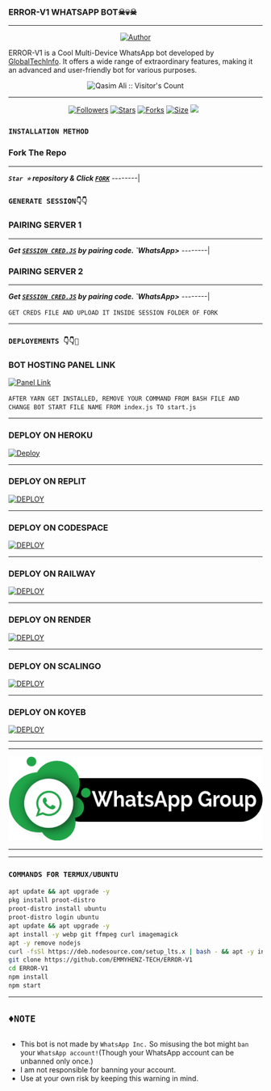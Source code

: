 ### ERROR-V1 WHATSAPP BOT☠💀☠

--------

<p align="center">
<a href="https://github.com/EMMYHENZ-TECH"><img title="Author" src="https://i.ibb.co/mcpbQ9k/cheemspic.jpg?style=for-the-badge&logo=github"></a>

ERROR-V1  is a Cool Multi-Device WhatsApp bot developed by [GlobalTechInfo](https://github.com/EMMYHENZ-TECH). It offers a wide range of extraordinary features, making it an advanced and user-friendly bot for various purposes.

<p align="center"><img src="https://profile-counter.glitch.me/{ERROR-V1}/count.svg" alt="Qasim Ali :: Visitor's Count" /></p>


--------


<p align="center">
<a href="https://github.com/EMMYHENZ-TECH/followers"><img title="Followers" src="https://img.shields.io/github/followers/GlobalTechInfo?color=red&style=flat-square"></a>
<a href="https://github.com/EMMYHENZ-TECH/ERROR-V1/stargazers/"><img title="Stars" src="https://img.shields.io/github/stars/GlobalTechInfo/ERROR-V1?color=blue&style=flat-square"></a>
<a href="https://github.com/EMMYHENZ-TECH/ERROR-V1/network/members"><img title="Forks" src="https://img.shields.io/github/forks/GlobalTechInfo/ERROR-V1?color=red&style=flat-square"></a>
<a href="https://github.com/EMMYHENZ-TECH/ERROR-V1/"><img title="Size" src="https://img.shields.io/github/repo-size/GlobalTechInfo/ERROR-V1?style=flat-square&color=green"></a>
<a href="https://github.com/EMMYHENZ-TECH/ERROR-V1/graphs/commit-activity"><img height="20" src="https://img.shields.io/badge/Maintained%3F-yes-green.svg"></a>&nbsp;&nbsp;
</p>
<p align='center'>
</p>

### `INSTALLATION METHOD`
  
### Fork The Repo

--------
***`Star ⭐` repository & Click [`FORK`](https://github.com/EMMYHENZ-TECH/ERROR-V1)***
--------|

### `GENERATE SESSION👇👇`

### PAIRING SERVER 1
--------
***Get [`SESSION CRED.JS`]()  by pairing code. `WhatsApp>***
--------|

### PAIRING SERVER 2
--------
***Get [`SESSION CRED.JS`](https://replit.com/@emmanuelhensha1/EMMYHENZ-SESSIONS-1#main.sh)  by pairing code. `WhatsApp>***
--------|


`GET CREDS FILE AND UPLOAD IT INSIDE SESSION FOLDER OF FORK`

--------


### `DEPLOYEMENTS 👇👇🥰`


### BOT HOSTING PANEL LINK
<a href='https://bot-hosting.net/?aff=1271741477571006527' target="_blank"><img alt='Panel Link'
src='https://img.shields.io/badge/HOSTING%20PANEL-blue?style=for-the-badge&logo=Cloudflare&logoColor=white'/></a>

`AFTER YARN GET INSTALLED, REMOVE YOUR COMMAND FROM BASH FILE AND CHANGE BOT START FILE NAME FROM index.js TO start.js`

--------


### DEPLOY ON HEROKU 

[![Deploy](https://www.herokucdn.com/deploy/button.svg)](https://heroku.com/deploy?template=https://github.com/EMMYHENZ-TECH/ERROR-V1)

--------

### DEPLOY ON REPLIT

   <a href='https://repl.it/github/GlobalTechInfo/ERROR-V1' target="_blank"><img alt='DEPLOY' src='https://img.shields.io/badge/-REPLIT-orange?style=for-the-badge&logo=replit&logoColor=white'/></a>

--------

### DEPLOY ON CODESPACE

<a href='https://github.com/codespaces/new' target="_blank"><img alt='DEPLOY' src='https://img.shields.io/badge/CODESPACE-h?color=navy&style=for-the-badge&logo=visualstudiocode'/></a></p>

--------

### DEPLOY ON RAILWAY

<a href='https://railway.app/new' target="_blank"><img alt='DEPLOY' src='https://img.shields.io/badge/RAILWAY-h?color=black&style=for-the-badge&logo=railway'/></a></p>

--------


### DEPLOY ON RENDER

<a href='https://dashboard.render.com' target="_blank"><img alt='DEPLOY' src='https://img.shields.io/badge/RENDER-h?color=maroon&style=for-the-badge&logo=render'/></a></p>

--------


### DEPLOY ON SCALINGO

<a href='https://auth.scalingo.com/users/sign_in' target="_blank"><img alt='DEPLOY' src='https://img.shields.io/badge/SCALINGO-h?color=olive&style=for-the-badge&logo=scalingo'/></a></p>

--------


### DEPLOY ON KOYEB

<a href='https://app.koyeb.com/auth/signin' target="_blank"><img alt='DEPLOY' src='https://img.shields.io/badge/-KOYEB-blue?style=for-the-badge&logo=koyeb&logoColor=white'/></a>

--------

--------

[![JOIN WHATSAPP CHANNEL](https://raw.githubusercontent.com/Neeraj-x0/Neeraj-x0/main/photos/suddidina-join-whatsapp.png)](https://whatsapp.com/channel/0029VangYOt96H4JhFarL10C)

-------

--------


### `COMMANDS FOR TERMUX/UBUNTU`
```bash
apt update && apt upgrade -y
pkg install proot-distro
proot-distro install ubuntu
proot-distro login ubuntu
apt update && apt upgrade -y
apt install -y webp git ffmpeg curl imagemagick
apt -y remove nodejs
curl -fsSl https://deb.nodesource.com/setup_lts.x | bash - && apt -y install nodejs
git clone https://github.com/EMMYHENZ-TECH/ERROR-V1
cd ERROR-V1
npm install
npm start
```

--------


## ♦️`NOTE`
   
## 
- This bot is not made by `WhatsApp Inc.` So misusing the bot might `ban` your `WhatsApp account!`(Though your WhatsApp account can be unbanned only once.)
- I am not responsible for banning your account.
- Use at your own risk by keeping this warning in mind.

 <br><br>
